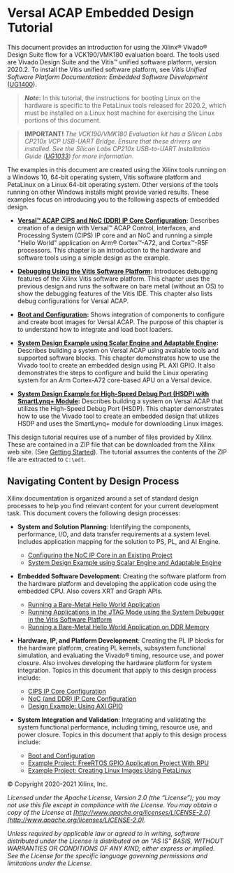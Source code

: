 # Versal ACAP Embedded Design Tutorial

This document provides an introduction for using the Xilinx&reg; Vivado&reg; Design Suite flow for a VCK190/VMK180 evaluation board. The tools used are Vivado Design Suite and the Vitis&trade; unified software platform, version 2020.2. To install the Vitis unified software platform, see *Vitis Unified Software Platform Documentation: Embedded Software Development* ([UG1400](https://www.xilinx.com/cgi-bin/docs/rdoc?v=latest%3Bd%3Dug1400-vitis-embedded.pdf)).

>***Note*:** In this tutorial, the instructions for booting Linux on the hardware is specific to the PetaLinux tools released for 2020.2, which must be installed on a Linux host machine for exercising the Linux portions of this document.

>**IMPORTANT!** *The VCK190/VMK180 Evaluation kit has a Silicon Labs CP210x VCP USB-UART Bridge. Ensure that these drivers are installed. See the Silicon Labs CP210x USB-to-UART Installation Guide ([UG1033](https://www.xilinx.com/cgi-bin/docs/bkdoc?k=install;v=latest;d=ug1033-cp210x-usb-uart-install.pdf)) for more information.*
 
The examples in this document are created using the Xilinx tools running on a Windows 10, 64-bit operating system, Vitis software platform and PetaLinux on a Linux 64-bit operating system. Other versions of the tools running on other Windows installs might provide varied results. These examples focus on introducing you to the following aspects of embedded design.

- **[Versal&trade; ACAP CIPS and NoC (DDR) IP Core Configuration](../Versal-EDT/docs/2-cips-noc-ip-config.md):** Describes creation of a design with Versal&trade; ACAP Control, Interfaces, and Processing System (CIPS) IP core and an NoC and running a simple "Hello World" application on Arm&reg; Cortex&trade;-A72, and Cortex&trade;-R5F processors. This chapter is an introduction to the hardware and software tools using a simple design as the example.

- **[Debugging Using the Vitis Software Platform](../Versal-EDT/docs/3-debugging.md):** Introduces debugging features of the Xilinx Vitis software platform. This chapter uses the previous design and runs the software on bare metal (without an OS) to show the debugging features of the Vitis IDE. This chapter also lists debug configurations for Versal ACAP.

- **[Boot and Configuration](../Versal-EDT/docs/4-boot-and-config.md):** Shows  integration of components to configure and create boot images for Versal ACAP. The purpose of this chapter is to understand how to integrate and load boot loaders.

- **[System Design Example using Scalar Engine and Adaptable Engine](../Versal-EDT/docs/5-system-design-example.md):** Describes building a system on Versal ACAP using available tools and supported software blocks. This chapter demonstrates how to use the Vivado tool to create an embedded design using PL AXI GPIO. It also demonstrates the steps to configure and build the Linux operating system for an Arm Cortex-A72 core-based APU on a Versal device.
  
- **[System Design Example for High-Speed Debug Port (HSDP) with SmartLynq+ Module](../Versal-EDT/docs/6-system-design-example-HSDP.md):** Describes building a system on Versal ACAP that utilizes the High-Speed Debug Port (HSDP). This chapter demonstrates how to use the Vivado tool to create an embedded design that utilizes HSDP and uses the SmartLynq+ module for downloading Linux images.

 This design tutorial requires use of a number of files provided by Xilinx. These are contained in a ZIP file that can be downloaded from the Xilinx web site. (See [Getting Started](../Versal-EDT/docs/1-getting-started.md)). The tutorial assumes the contents of
 the ZIP file are extracted to `C:\edt`.

## Navigating Content by Design Process

Xilinx documentation is organized around a set of standard design processes to help you find relevant content for your current development task. This document covers the following design processes:

* **System and Solution Planning**: Identifying the components, performance, I/O, and data transfer requirements at a system level. Includes application mapping for the solution to PS, PL, and AI Engine.
  
  * [Configuring the NoC IP Core in an Existing Project](../Versal-EDT/docs/2-cips-noc-ip-config.md#configuring-the-noc-ip-core-in-an-existing-project)
  * [System Design Example using Scalar Engine and Adaptable Engine](../Versal-EDT/docs/5-system-design-example.md)

* **Embedded Software Development**: Creating the software platform from the hardware
platform and developing the application code using the embedded CPU. Also covers XRT and Graph APIs.

  * [Running a Bare-Metal Hello World Application](../Versal-EDT/docs/2-cips-noc-ip-config.md#running-a-bare-metal-hello-world-application)
  * [Running Applications in the JTAG Mode using the System Debugger in the Vitis Software Platform](../Versal-EDT/docs/2-cips-noc-ip-config.md#running-applications-in-the-jtag-mode-using-the-system-debugger-in-the-vitis-software-platform)
  * [Running a Bare-Metal Hello World Application on DDR Memory](../Versal-EDT/docs/2-cips-noc-ip-config.md#running-a-bare-metal-hello-world-application-on-ddr-memory)

* **Hardware, IP, and Platform Development**: Creating the PL IP blocks for the hardware platform, creating PL kernels, subsystem functional simulation, and evaluating the Vivado® timing, resource use, and power closure. Also involves developing the hardware platform for system integration. Topics in this document that apply to this design process include:
  
  * [CIPS IP Core Configuration](../Versal-EDT/docs/2-cips-noc-ip-config.md#cips-ip-core-configuration)
  * [NoC (and DDR) IP Core Configuration](../Versal-EDT/docs/2-cips-noc-ip-config.md#noc-and-ddr-ip-core-configuration)
  * [Design Example: Using AXI GPIO](../Versal-EDT/docs/5-system-design-example.md#design-example-using-axi-gpio)

* **System Integration and Validation**: Integrating and validating the system functional performance, including timing, resource use, and power closure. Topics in this document that apply to this design process include:
  
  * [Boot and Configuration](../Versal-EDT/docs/4-boot-and-config.md)
  * [Example Project: FreeRTOS GPIO Application Project With RPU](../Versal-EDT/docs/5-system-design-example.md#example-project-freertos-gpio-application-project-with-rpu)
  * [Example Project: Creating Linux Images Using PetaLinux](../Versal-EDT/docs/5-system-design-example.md#example-project-creating-linux-images-using-petalinux)
  
 © Copyright 2020-2021 Xilinx, Inc.

*Licensed under the Apache License, Version 2.0 (the “License”); you may not use this file except in compliance with the License. You may obtain a copy of the License at [http://www.apache.org/licenses/LICENSE-2.0](http://www.apache.org/licenses/LICENSE-2.0).*

*Unless required by applicable law or agreed to in writing, software distributed under the License is distributed on an “AS IS” BASIS, WITHOUT WARRANTIES OR CONDITIONS OF ANY KIND, either express or implied. See the License for the specific language governing permissions and limitations under the License.*

